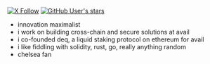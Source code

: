 [![X Follow](https://img.shields.io/twitter/follow/qedk_?style=social)](https://x.com/intent/follow?screen_name=qedk_) [![GitHub User's stars](https://img.shields.io/github/stars/QEDK?affiliations=OWNER%2CCOLLABORATOR%2CORGANIZATION_MEMBER&style=social)](https://github.com/QEDK?tab=stars)

- innovation maximalist
- i work on building cross-chain and secure solutions at avail
- i co-founded deq, a liquid staking protocol on ethereum for avail
- i like fiddling with solidity, rust, go, really anything random
- chelsea fan
